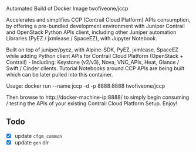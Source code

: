 Automated Build of Docker Image twofiveone/jccp

Accelerates and simplifies CCP (Contrail Cloud Platform) APIs consumption, by offering a pre-bundled development environment with Juniper Contrail and OpenStack Python APIs client, including other Juniper automation Libraries (PyEZ / jxmlease / SpaceEZ), with Jupyter Notebook.

Built on top of juniper/pyez, with Alpine-SDK, PyEZ, jxmlease, SpaceEZ while adding Python client APIs for Contrail Cloud Platform (OpenStack + Contrail) - Including: Keystone (v2/v3), Nova, VNC_APIs, Heat, Glance / Swift / Cinder clients. Tutorial Notebooks around CCP APIs are being built which can be later pulled into this container.

Usage:
docker run --name jccp -d -p 8888:8888 twofiveone/jccp

Then browse to http://docker-machine-ip:8888/ to simply begin consuming / testing the APIs of your existing Contrail Cloud Platform Setup. Enjoy!


## Todo
- [x] update `cfgm_common`
- [x] update `gen` dir
